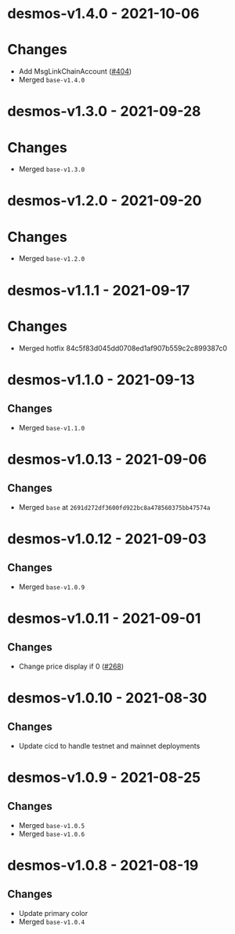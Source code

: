 # desmos-v1.4.0 - 2021-10-06

# Changes
- Add MsgLinkChainAccount ([\#404](https://github.com/forbole/big-dipper-2.0-cosmos/issues/404))
- Merged `base-v1.4.0`
# desmos-v1.3.0 - 2021-09-28

# Changes
- Merged `base-v1.3.0`

# desmos-v1.2.0 - 2021-09-20

# Changes
- Merged `base-v1.2.0`
# desmos-v1.1.1 - 2021-09-17

# Changes
- Merged hotfix 84c5f83d045dd0708ed1af907b559c2c899387c0

# desmos-v1.1.0 - 2021-09-13

## Changes
- Merged `base-v1.1.0`

# desmos-v1.0.13 - 2021-09-06

## Changes
- Merged `base` at `2691d272df3600fd922bc8a478560375bb47574a`

# desmos-v1.0.12 - 2021-09-03

## Changes
- Merged `base-v1.0.9`

# desmos-v1.0.11 - 2021-09-01

## Changes
- Change price display if 0 ([\#268](https://github.com/forbole/big-dipper-2.0-cosmos/issues/268))

# desmos-v1.0.10 - 2021-08-30

## Changes
- Update cicd to handle testnet and mainnet deployments

# desmos-v1.0.9 - 2021-08-25

## Changes
- Merged `base-v1.0.5`
- Merged `base-v1.0.6`

# desmos-v1.0.8 - 2021-08-19

## Changes
- Update primary color
- Merged `base-v1.0.4`
